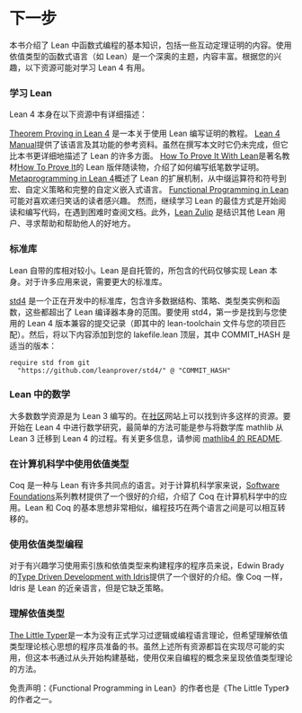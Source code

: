 # 下一步

<!--
This book introduces the very basics of functional programming in Lean, including a tiny amount of interactive theorem proving. Using dependently-typed functional languages like Lean is a deep topic, and much can be said. Depending on your interests, the following resources might be useful for learning Lean 4.
-->

本书介绍了 Lean 中函数式编程的基本知识，包括一些互动定理证明的内容。使用依值类型的函数式语言（如 Lean）是一个深奥的主题，内容丰富。根据您的兴趣，以下资源可能对学习 Lean 4 有用。

### 学习 Lean

<!--
Lean 4 itself is described in the following resources:

Theorem Proving in Lean 4 is a tutorial on writing proofs using Lean.
The Lean 4 Manual provides a reference for the language and its features. At the time of writing, it is still incomplete, but it describes many aspects of Lean in greater detail than this book.
How To Prove It With Lean is a Lean-based accompaniment to the well-regarded textbook How To Prove It that provides an introduction to writing paper-and-pencil mathematical proofs.
Metaprogramming in Lean 4 provides an overview of Lean's extension mechanisms, from infix operators and notations to macros, custom tactics, and full-on custom embedded languages.
Functional Programming in Lean may be interesting to readers who enjoy jokes about recursion.
However, the best way to continue learning Lean is to start reading and writing code, consulting the documentation when you get stuck. Additionally, the Lean Zulip is an excellent place to meet other Lean users, ask for help, and help others.

-->

Lean 4 本身在以下资源中有详细描述：

[Theorem Proving in Lean 4](https://lean-lang.org/theorem_proving_in_lean4/) 是一本关于使用 Lean 编写证明的教程。
[Lean 4 Manual](https://lean-lang.org/lean4/doc/)提供了该语言及其功能的参考资料。虽然在撰写本文时它仍未完成，但它比本书更详细地描述了 Lean 的许多方面。
[How To Prove It With Lean](https://djvelleman.github.io/HTPIwL/)是著名教材[How To Prove It](https://www.cambridge.org/highereducation/books/how-to-prove-it/6D2965D625C6836CD4A785A2C843B3DA)的 Lean 版伴随读物，介绍了如何编写纸笔数学证明。
[Metaprogramming in Lean 4](https://github.com/arthurpaulino/lean4-metaprogramming-book)概述了 Lean 的扩展机制，从中缀运算符和符号到宏、自定义策略和完整的自定义嵌入式语言。
[Functional Programming in Lean](https://lean-lang.org/functional_programming_in_lean/)可能对喜欢递归笑话的读者感兴趣。
然而，继续学习 Lean 的最佳方式是开始阅读和编写代码，在遇到困难时查阅文档。此外，[Lean Zulip](https://leanprover.zulipchat.com/) 是结识其他 Lean 用户、寻求帮助和帮助他人的好地方。

### 标准库

<!--
Out of the box, Lean itself includes a fairly minimal library. Lean is self-hosted, and the included code is just enough to implement Lean itself. For many applications, a larger standard library is needed.

std4 is an in-progress standard library that includes many data structures, tactics, type class instances, and functions that are out of scope for the Lean compiler itself.

To use std4, the first step is to find a commit in its history that's compatible with the version of Lean 4 that you're using (that is, one in which the lean-toolchain file matches the one in your project). Then, add the following to the top level of your lakefile.lean, where COMMIT_HASH is the appropriate version:
-->

Lean 自带的库相对较小。Lean 是自托管的，所包含的代码仅够实现 Lean 本身。对于许多应用来说，需要更大的标准库。

[std4](https://github.com/leanprover/std4) 是一个正在开发中的标准库，包含许多数据结构、策略、类型类实例和函数，这些都超出了 Lean 编译器本身的范围。要使用 std4，第一步是找到与您使用的 Lean 4 版本兼容的提交记录（即其中的 lean-toolchain 文件与您的项目匹配）。然后，将以下内容添加到您的 lakefile.lean 顶层，其中 COMMIT_HASH 是适当的版本：

```lean
require std from git
  "https://github.com/leanprover/std4/" @ "COMMIT_HASH"
```

### Lean 中的数学

<!--
Most resources for mathematicians are written for Lean 3. A wide selection are available at the community site. To get started doing mathematics in Lean 4, it is probably easiest to participate in the process of porting the mathematics library mathlib from Lean 3 to Lean 4. Please see the mathlib4 README for further information.
-->

大多数数学资源是为 Lean 3 编写的。在[社区](https://leanprover-community.github.io/learn.html)网站上可以找到许多这样的资源。要开始在 Lean 4 中进行数学研究，最简单的方法可能是参与将数学库 mathlib 从 Lean 3 迁移到 Lean 4 的过程。有关更多信息，请参阅 [mathlib4 的 README](https://github.com/leanprover-community/mathlib4).

### 在计算机科学中使用依值类型

<!--
Coq is a language that has a lot in common with Lean. For computer scientists, the Software Foundations series of interactive textbooks provides an excellent introduction to applications of Coq in computer science. The fundamental ideas of Lean and Coq are very similar, and skills are readily transferable between the systems.
-->

Coq 是一种与 Lean 有许多共同点的语言。对于计算机科学家来说，[Software Foundations](https://softwarefoundations.cis.upenn.edu/)系列教材提供了一个很好的介绍，介绍了 Coq 在计算机科学中的应用。Lean 和 Coq 的基本思想非常相似，编程技巧在两个语言之间是可以相互转移的。

### 使用依值类型编程

<!--
For programmers who are interested in learning to use indexed families and dependent types to structure programs, Edwin Brady's Type Driven Development with Idris provides an excellent introduction. Like Coq, Idris is a close cousin of Lean, though it lacks tactics.
-->

对于有兴趣学习使用索引族和依值类型来构建程序的程序员来说，Edwin Brady 的[Type Driven Development with Idris](https://www.manning.com/books/type-driven-development-with-idris)提供了一个很好的介绍。像 Coq 一样，Idris 是 Lean 的近亲语言，但是它缺乏策略。

### 理解依值类型

<!--
The Little Typer is a book for programmers who haven't formally studied logic or the theory of programming languages, but who want to build an understanding of the core ideas of dependent type theory. While all of the above resources aim to be as practical as possible, The Little Typer presents an approach to dependent type theory where the very basics are built up from scratch, using only concepts from programming. Disclaimer: the author of Functional Programming in Lean is also an author of The Little Typer.
-->

[The Little Typer](https://thelittletyper.com/)是一本为没有正式学习过逻辑或编程语言理论，但希望理解依值类型理论核心思想的程序员准备的书。虽然上述所有资源都旨在实现尽可能的实用，但这本书通过从头开始构建基础，使用仅来自编程的概念来呈现依值类型理论的方法。

免责声明：《Functional Programming in Lean》的作者也是《The Little Typer》的作者之一。
